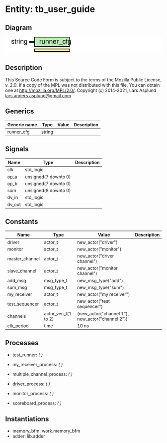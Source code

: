 # Entity: tb_user_guide
## Diagram
![Diagram](tb_user_guide.svg "Diagram")
## Description
This Source Code Form is subject to the terms of the Mozilla Public
License, v. 2.0. If a copy of the MPL was not distributed with this file,
You can obtain one at http://mozilla.org/MPL/2.0/.
Copyright (c) 2014-2021, Lars Asplund lars.anders.asplund@gmail.com
## Generics
| Generic name | Type   | Value | Description |
| ------------ | ------ | ----- | ----------- |
| runner_cfg   | string |       |             |
## Signals
| Name    | Type                 | Description |
| ------- | -------------------- | ----------- |
| clk     | std_logic            |             |
| op_a    | unsigned(7 downto 0) |             |
|  op_b   | unsigned(7 downto 0) |             |
| sum     | unsigned(8 downto 0) |             |
| dv_in   | std_logic            |             |
|  dv_out | std_logic            |             |
## Constants
| Name           | Type                | Value                                             | Description |
| -------------- | ------------------- | ------------------------------------------------- | ----------- |
| driver         | actor_t             |  new_actor("driver")                              |             |
| monitor        | actor_t             |  new_actor("monitor")                             |             |
| master_channel | actor_t             |  new_actor("driver channel")                      |             |
| slave_channel  | actor_t             |  new_actor("monitor channel")                     |             |
| add_msg        | msg_type_t          |  new_msg_type("add")                              |             |
| sum_msg        | msg_type_t          |  new_msg_type("sum")                              |             |
| my_receiver    | actor_t             |  new_actor("my receiver")                         |             |
| test_sequencer | actor_t             |  new_actor("test sequencer")                      |             |
| channels       | actor_vec_t(1 to 2) |  (new_actor("channel 1"), new_actor("channel 2")) |             |
| clk_period     | time                |  10 ns                                            |             |
## Processes
- test_runner: _(  )_

- my_receiver_process: _(  )_

- multiple_channel_process: _(  )_

- driver_process: _(  )_

- monitor_process: _(  )_

- scoreboard_process: _(  )_

## Instantiations
- memory_bfm: work.memory_bfm
- adder: lib.adder

